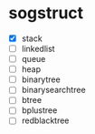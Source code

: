# sogstruct

- [x] stack
- [ ] linkedlist
- [ ] queue
- [ ] heap
- [ ] binarytree
- [ ] binarysearchtree
- [ ] btree
- [ ] bplustree
- [ ] redblacktree
